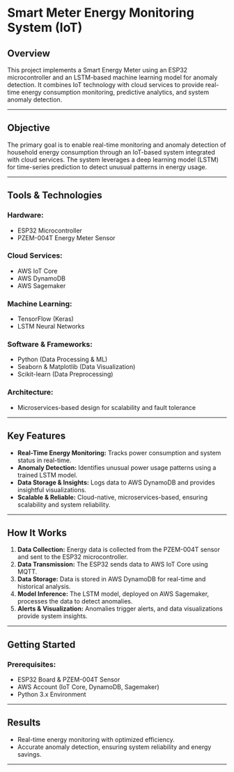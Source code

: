 # Smart Meter Energy Monitoring System (IoT)  

## Overview  
This project implements a Smart Energy Meter using an ESP32 microcontroller and an LSTM-based machine learning model for anomaly detection. It combines IoT technology with cloud services to provide real-time energy consumption monitoring, predictive analytics, and system anomaly detection.

---

## Objective  
The primary goal is to enable real-time monitoring and anomaly detection of household energy consumption through an IoT-based system integrated with cloud services. The system leverages a deep learning model (LSTM) for time-series prediction to detect unusual patterns in energy usage.

---

## Tools & Technologies  
### **Hardware:**  
- ESP32 Microcontroller  
- PZEM-004T Energy Meter Sensor  

### **Cloud Services:**  
- AWS IoT Core  
- AWS DynamoDB  
- AWS Sagemaker  

### **Machine Learning:**  
- TensorFlow (Keras)  
- LSTM Neural Networks  

### **Software & Frameworks:**  
- Python (Data Processing & ML)  
- Seaborn & Matplotlib (Data Visualization)  
- Scikit-learn (Data Preprocessing)  

### **Architecture:**  
- Microservices-based design for scalability and fault tolerance  

---

## Key Features  
- **Real-Time Energy Monitoring:** Tracks power consumption and system status in real-time.  
- **Anomaly Detection:** Identifies unusual power usage patterns using a trained LSTM model.  
- **Data Storage & Insights:** Logs data to AWS DynamoDB and provides insightful visualizations.  
- **Scalable & Reliable:** Cloud-native, microservices-based, ensuring scalability and system reliability.  

---

## How It Works  
1. **Data Collection:** Energy data is collected from the PZEM-004T sensor and sent to the ESP32 microcontroller.  
2. **Data Transmission:** The ESP32 sends data to AWS IoT Core using MQTT.  
3. **Data Storage:** Data is stored in AWS DynamoDB for real-time and historical analysis.  
4. **Model Inference:** The LSTM model, deployed on AWS Sagemaker, processes the data to detect anomalies.  
5. **Alerts & Visualization:** Anomalies trigger alerts, and data visualizations provide system insights.

---

## Getting Started  
### **Prerequisites:**  
- ESP32 Board & PZEM-004T Sensor  
- AWS Account (IoT Core, DynamoDB, Sagemaker)  
- Python 3.x Environment  

---

## Results  
- Real-time energy monitoring with optimized efficiency.  
- Accurate anomaly detection, ensuring system reliability and energy savings.

---



